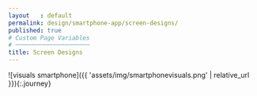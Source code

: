 ```yaml
---
layout   : default
permalink: design/smartphone-app/screen-designs/
published: true
# Custom Page Variables
# ─────────────────────
title: Screen Designs
---
```



![visuals smartphone]({{ 'assets/img/smartphonevisuals.png' | relative_url }}){:.journey}